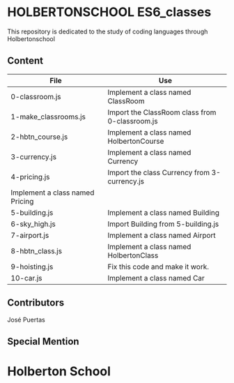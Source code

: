 # HOLBERTONSCHOOL ES6_classes

This repository is dedicated to the study of coding
languages through Holbertonschool

## Content

|File|Use|
|---------|---------------------------|
|0-classroom.js|Implement a class named ClassRoom|
|1-make_classrooms.js|Import the ClassRoom class from 0-classroom.js|
|2-hbtn_course.js|Implement a class named HolbertonCourse|
|3-currency.js|Implement a class named Currency|
|4-pricing.js|Import the class Currency from 3-currency.js
Implement a class named Pricing|
|5-building.js|Implement a class named Building|
|6-sky_high.js|Import Building from 5-building.js|
|7-airport.js|Implement a class named Airport|
|8-hbtn_class.js|Implement a class named HolbertonClass|
|9-hoisting.js|Fix this code and make it work.|
|10-car.js|Implement a class named Car|

## Contributors

José Puertas

## Special Mention

# Holberton School